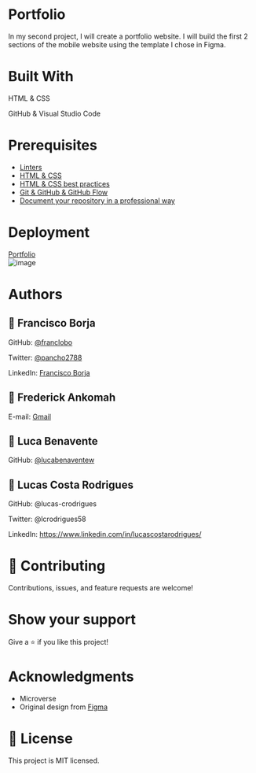 # Portfolio

In my second project, I will create a portfolio website. I will build the first 2 sections of the mobile website using the template I chose in Figma. 

# Built With

HTML & CSS

GitHub & Visual Studio Code

# Prerequisites

- [Linters](https://github.com/microverseinc/curriculum-transversal-skills/blob/main/clean-code/linters.md)
- [HTML & CSS](https://github.com/microverseinc/linters-config/tree/master/html-css)
-  [HTML & CSS best practices](https://github.com/microverseinc/curriculum-html-css/blob/main/articles/html_css_best_practices.md)
- [Git & GitHub & GitHub Flow](https://github.com/microverseinc/curriculum-transversal-skills/blob/main/git-github/git_github_basics.md)
- [Document your repository in a professional way](https://github.com/microverseinc/curriculum-transversal-skills/blob/main/documentation/clean_repo.md)

# Deployment

[Portfolio](https://franclobo.github.io/Portfolio/)<br>
![image](https://user-images.githubusercontent.com/58642949/176052718-9ef98981-a226-463c-a31f-8b7b860c27a8.png)


# Authors

## 👤 Francisco Borja

GitHub: [@franclobo](https://github.com/franclobo)

Twitter: [@pancho2788](https://twitter.com/Pancho2788)

LinkedIn: [Francisco Borja](https://www.linkedin.com/in/francisco-borja-lobato/)

## 👤 Frederick Ankomah

E-mail: [Gmail](ankomahfrederickyahoo@gmail.com)

## 👤 Luca Benavente

GitHub: [@lucabenaventew](https://github.com/lucabenaventew)

## 👤 Lucas Costa Rodrigues

GitHub: @lucas-crodrigues

Twitter: @lcrodrigues58

LinkedIn: https://www.linkedin.com/in/lucascostarodrigues/


# 🤝 Contributing
Contributions, issues, and feature requests are welcome!

# Show your support
Give a ⭐️ if you like this project!

# Acknowledgments
- Microverse
- Original design from [Figma](https://www.figma.com/file/l7SqJ3ZfkAKih9sFxvWSR4/Microverse-Student-Project-1?node-id=23%3A9&t=hsjtPTKoGPbRTf0O-0)
# 📝 License
This project is MIT licensed.
